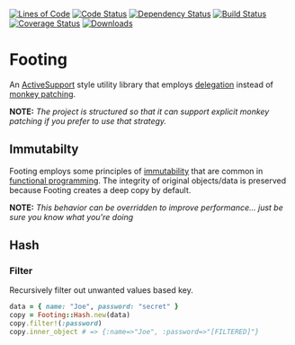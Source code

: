 [![Lines of Code](http://img.shields.io/badge/lines_of_code-87-brightgreen.svg?style=flat)](http://blog.codinghorror.com/the-best-code-is-no-code-at-all/)
[![Code Status](http://img.shields.io/codeclimate/github/hopsoft/footing.svg?style=flat)](https://codeclimate.com/github/hopsoft/footing)
[![Dependency Status](http://img.shields.io/gemnasium/hopsoft/footing.svg?style=flat)](https://gemnasium.com/hopsoft/footing)
[![Build Status](http://img.shields.io/travis/hopsoft/footing.svg?style=flat)](https://travis-ci.org/hopsoft/footing)
[![Coverage Status](https://img.shields.io/coveralls/hopsoft/footing.svg?style=flat)](https://coveralls.io/r/hopsoft/footing?branch=master)
[![Downloads](http://img.shields.io/gem/dt/footing.svg?style=flat)](http://rubygems.org/gems/footing)

# Footing

An [ActiveSupport](https://github.com/rails/rails/tree/master/activesupport)
style utility library that employs [delegation](https://en.wikipedia.org/wiki/Delegation_(programming))
instead of [monkey patching](https://en.wikipedia.org/wiki/Monkey_patch).

__NOTE:__ _The project is structured so that it can support explicit monkey patching if you prefer to use that strategy._

## Immutabilty

Footing employs some principles of [immutability](https://en.wikipedia.org/wiki/Immutable_object) that are common in
[functional programming](https://en.wikipedia.org/wiki/Functional_programming).
The integrity of original objects/data is preserved because Footing creates a deep copy by default.

__NOTE:__ _This behavior can be overridden to improve performance... just be sure you know what you're doing_

## Hash

### Filter

Recursively filter out unwanted values based key.

```ruby
data = { name: "Joe", password: "secret" }
copy = Footing::Hash.new(data)
copy.filter!(:password)
copy.inner_object # => {:name=>"Joe", :password=>"[FILTERED]"}
```
